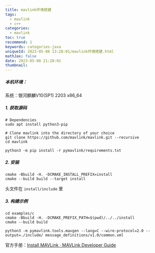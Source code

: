 ```yaml
---
title: mavlink环境搭建
tags:
  - mavlink
  - c++
categories:
  - mavlink
toc: true
recommend: 1
keywords: categories-java
uniqueId: 2023-05-08 13:28:01/mavlink环境搭建.html
mathJax: false
date: 2023-05-08 21:28:01
thumbnail:
---
```



##### 本机环境：

系统：银河麒麟V10(SP1) 2203 x86_64

<!-- more -->

##### 1. 获取源码

```shell
# Dependencies
sudo apt install python3-pip

# Clone mavlink into the directory of your choice
git clone https://github.com/mavlink/mavlink.git --recursive
cd mavlink

python3 -m pip install -r pymavlink/requirements.txt
```

##### 2. 安装

```shell
cmake -Bbuild -H. -DCMAKE_INSTALL_PREFIX=install
cmake --build build --target install
```

头文件在 `install/include` 里

##### 3. 构建示例

```shell
cd examples/c
cmake -Bbuild -H. -DCMAKE_PREFIX_PATH=$(pwd)/../../install
cmake --build build
```



```shell
python3 -m pymavlink.tools.mavgen --lang=C --wire-protocol=2.0 --output=./include/ message_definitions/v1.0/common.xml
```



官方手册：[Install MAVLink · MAVLink Developer Guide](https://mavlink.io/zh/getting_started/installation.html)
